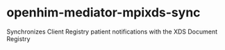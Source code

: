 # openhim-mediator-mpixds-sync
Synchronizes Client Registry patient notifications with the XDS Document Registry
